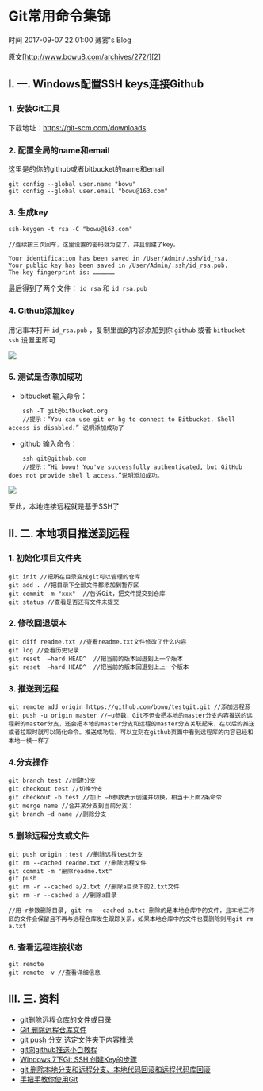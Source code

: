 # Git常用命令集锦

 时间 2017-09-07 22:01:00  薄雾's Blog

原文[http://www.bowu8.com/archives/272/][2]


## I. 一. Windows配置SSH keys连接Github

### 1. 安装Git工具

下载地址：https://git-scm.com/downloads

### 2. 配置全局的name和email

这里是的你的github或者bitbucket的name和email

    git config --global user.name "bowu"
    git config --global user.email "bowu@163.com"

### 3. 生成key

    ssh-keygen -t rsa -C "bowu@163.com"
    
    //连续按三次回车，这里设置的密码就为空了，并且创建了key。
    
    Your identification has been saved in /User/Admin/.ssh/id_rsa.
    Your public key has been saved in /User/Admin/.ssh/id_rsa.pub.
    The key fingerprint is: ………………

最后得到了两个文件： `id_rsa` 和 `id_rsa.pub`

### 4. Github添加key

用记事本打开 `id_rsa.pub` ，复制里面的内容添加到你 `github` 或者 `bitbucket ssh` 设置里即可 

![][4]

### 5. 测试是否添加成功

* bitbucket 输入命令：
```
    ssh -T git@bitbucket.org
    //提示：“You can use git or hg to connect to Bitbucket. Shell access is disabled.” 说明添加成功了
```
* github 输入命令：
```
    ssh git@github.com
    //提示：“Hi bowu! You've successfully authenticated, but GitHub does not provide shel l access.”说明添加成功。
```
![][5]

至此，本地连接远程就是基于SSH了

## II. 二. 本地项目推送到远程

### 1. 初始化项目文件夹

    git init //把所在目录变成git可以管理的仓库
    git add . //把目录下全部文件都添加到暂存区
    git commit -m "xxx"  //告诉Git，把文件提交到仓库
    git status //查看是否还有文件未提交

### 2. 修改回退版本

    git diff readme.txt //查看readme.txt文件修改了什么内容
    git log //查看历史记录
    git reset  –hard HEAD^  //把当前的版本回退到上一个版本
    git reset  –hard HEAD^  //把当前的版本回退到上上一个版本

### 3. 推送到远程

    git remote add origin https://github.com/bowu/testgit.git //添加远程源
    git push -u origin master //–u参数，Git不但会把本地的master分支内容推送的远程新的master分支，还会把本地的master分支和远程的master分支关联起来，在以后的推送或者拉取时就可以简化命令。推送成功后，可以立刻在github页面中看到远程库的内容已经和本地一模一样了

### 4.分支操作

    git branch test //创建分支
    git checkout test //切换分支
    git checkout -b test //加上 –b参数表示创建并切换，相当于上面2条命令
    git merge name //合并某分支到当前分支：
    git branch –d name //删除分支

### 5.删除远程分支或文件

    git push origin :test //删除远程test分支
    git rm --cached readme.txt //删除远程文件
    git commit -m "删除readme.txt"
    git push
    git rm -r --cached a/2.txt //删除a目录下的2.txt文件
    git rm -r --cached a //删除a目录
    
    //用-r参数删除目录, git rm --cached a.txt 删除的是本地仓库中的文件，且本地工作区的文件会保留且不再与远程仓库发生跟踪关系，如果本地仓库中的文件也要删除则用git rm a.txt

### 6. 查看远程连接状态

    git remote
    git remote -v //查看详细信息

## III. 三. 资料

* [git删除远程仓库的文件或目录][6]
* [Git 删除远程仓库文件][7]
* [git push 分支 选定文件夹下内容推送][8]
* [git向github推送小白教程][9]
* [Windows 7下Git SSH 创建Key的步骤][10]
* [git 删除本地分支和远程分支、本地代码回滚和远程代码库回滚][11]
* [手把手教你使用Git][12]


[2]: http://www.bowu8.com/archives/272/

[4]: ./img/M3Mfiye.png
[5]: ./img/7ziYjeJ.png
[6]: http://www.cnblogs.com/toward-the-sun/p/6015284.html
[7]: http://blog.csdn.net/xing_sky/article/details/50069617
[8]: https://segmentfault.com/q/1010000003869022
[9]: http://blog.csdn.net/bitboss/article/details/53037540
[10]: http://blog.csdn.net/lsyz0021/article/details/52064829
[11]: http://www.cnblogs.com/hqbhonker/p/5092300.html
[12]: http://blog.jobbole.com/78960/